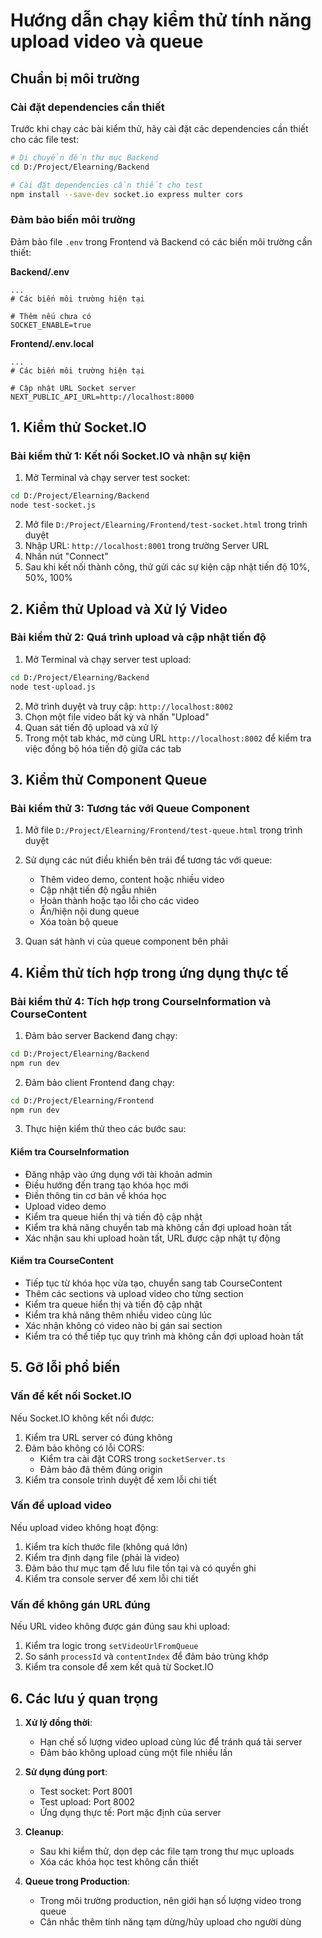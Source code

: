 # Hướng dẫn chạy kiểm thử tính năng upload video và queue

## Chuẩn bị môi trường

### Cài đặt dependencies cần thiết

Trước khi chạy các bài kiểm thử, hãy cài đặt các dependencies cần thiết cho các file test:

```bash
# Di chuyển đến thư mục Backend
cd D:/Project/Elearning/Backend

# Cài đặt dependencies cần thiết cho test
npm install --save-dev socket.io express multer cors
```

### Đảm bảo biến môi trường

Đảm bảo file `.env` trong Frontend và Backend có các biến môi trường cần thiết:

**Backend/.env**
```
...
# Các biến môi trường hiện tại

# Thêm nếu chưa có
SOCKET_ENABLE=true
```

**Frontend/.env.local**
```
...
# Các biến môi trường hiện tại

# Cập nhật URL Socket server
NEXT_PUBLIC_API_URL=http://localhost:8000
```

## 1. Kiểm thử Socket.IO

### Bài kiểm thử 1: Kết nối Socket.IO và nhận sự kiện

1. Mở Terminal và chạy server test socket:
```bash
cd D:/Project/Elearning/Backend
node test-socket.js
```

2. Mở file `D:/Project/Elearning/Frontend/test-socket.html` trong trình duyệt
3. Nhập URL: `http://localhost:8001` trong trường Server URL
4. Nhấn nút "Connect"
5. Sau khi kết nối thành công, thử gửi các sự kiện cập nhật tiến độ 10%, 50%, 100%

## 2. Kiểm thử Upload và Xử lý Video

### Bài kiểm thử 2: Quá trình upload và cập nhật tiến độ

1. Mở Terminal và chạy server test upload:
```bash
cd D:/Project/Elearning/Backend
node test-upload.js
```

2. Mở trình duyệt và truy cập: `http://localhost:8002`
3. Chọn một file video bất kỳ và nhấn "Upload"
4. Quan sát tiến độ upload và xử lý
5. Trong một tab khác, mở cùng URL `http://localhost:8002` để kiểm tra việc đồng bộ hóa tiến độ giữa các tab

## 3. Kiểm thử Component Queue

### Bài kiểm thử 3: Tương tác với Queue Component

1. Mở file `D:/Project/Elearning/Frontend/test-queue.html` trong trình duyệt
2. Sử dụng các nút điều khiển bên trái để tương tác với queue:
   - Thêm video demo, content hoặc nhiều video
   - Cập nhật tiến độ ngẫu nhiên
   - Hoàn thành hoặc tạo lỗi cho các video
   - Ẩn/hiện nội dung queue
   - Xóa toàn bộ queue

3. Quan sát hành vi của queue component bên phải

## 4. Kiểm thử tích hợp trong ứng dụng thực tế

### Bài kiểm thử 4: Tích hợp trong CourseInformation và CourseContent

1. Đảm bảo server Backend đang chạy:
```bash
cd D:/Project/Elearning/Backend
npm run dev
```

2. Đảm bảo client Frontend đang chạy:
```bash
cd D:/Project/Elearning/Frontend
npm run dev
```

3. Thực hiện kiểm thử theo các bước sau:

#### Kiểm tra CourseInformation
- Đăng nhập vào ứng dụng với tài khoản admin
- Điều hướng đến trang tạo khóa học mới
- Điền thông tin cơ bản về khóa học
- Upload video demo
- Kiểm tra queue hiển thị và tiến độ cập nhật
- Kiểm tra khả năng chuyển tab mà không cần đợi upload hoàn tất
- Xác nhận sau khi upload hoàn tất, URL được cập nhật tự động

#### Kiểm tra CourseContent
- Tiếp tục từ khóa học vừa tạo, chuyển sang tab CourseContent
- Thêm các sections và upload video cho từng section
- Kiểm tra queue hiển thị và tiến độ cập nhật
- Kiểm tra khả năng thêm nhiều video cùng lúc
- Xác nhận không có video nào bị gán sai section
- Kiểm tra có thể tiếp tục quy trình mà không cần đợi upload hoàn tất

## 5. Gỡ lỗi phổ biến

### Vấn đề kết nối Socket.IO

Nếu Socket.IO không kết nối được:

1. Kiểm tra URL server có đúng không
2. Đảm bảo không có lỗi CORS:
   - Kiểm tra cài đặt CORS trong `socketServer.ts`
   - Đảm bảo đã thêm đúng origin
3. Kiểm tra console trình duyệt để xem lỗi chi tiết

### Vấn đề upload video

Nếu upload video không hoạt động:

1. Kiểm tra kích thước file (không quá lớn)
2. Kiểm tra định dạng file (phải là video)
3. Đảm bảo thư mục tạm để lưu file tồn tại và có quyền ghi
4. Kiểm tra console server để xem lỗi chi tiết

### Vấn đề không gán URL đúng

Nếu URL video không được gán đúng sau khi upload:

1. Kiểm tra logic trong `setVideoUrlFromQueue`
2. So sánh `processId` và `contentIndex` để đảm bảo trùng khớp
3. Kiểm tra console để xem kết quả từ Socket.IO

## 6. Các lưu ý quan trọng

1. **Xử lý đồng thời**:
   - Hạn chế số lượng video upload cùng lúc để tránh quá tải server
   - Đảm bảo không upload cùng một file nhiều lần

2. **Sử dụng đúng port**:
   - Test socket: Port 8001
   - Test upload: Port 8002 
   - Ứng dụng thực tế: Port mặc định của server

3. **Cleanup**:
   - Sau khi kiểm thử, dọn dẹp các file tạm trong thư mục uploads
   - Xóa các khóa học test không cần thiết

4. **Queue trong Production**:
   - Trong môi trường production, nên giới hạn số lượng video trong queue
   - Cân nhắc thêm tính năng tạm dừng/hủy upload cho người dùng
